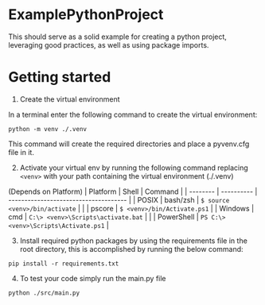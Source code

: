 # ExamplePythonProject
This should serve as a solid example for creating a python project, leveraging good practices, as well as using package imports.


# Getting started

1. Create the virtual environment

In a terminal enter the following command to create the virtual environment:

`python -m venv ./.venv`

This command will create the required directories and place a pyvenv.cfg file in it.

2. Activate your virtual env by running the following command replacing `<venv>` with your path containing the virtual environment (./.venv)

(Depends on Platform)
| Platform | Shell      | Command                               |
| -------- | ---------- | ------------------------------------- |
| POSIX    | bash/zsh   | `$ source <venv>/bin/activate`        |
|          | pscore     | `$ <venv>/bin/Activate.ps1`           | 
| Windows  | cmd        | `C:\> <venv>\Scripts\activate.bat`    |
|          | PowerShell | `PS C:\> <venv>\Scripts\Activate.ps1` |

3. Install required python packages by using the requirements file in the root directory, this is accomplished by running the below command:

`pip install -r requirements.txt`

4. To test your code simply run the main.py file

`python ./src/main.py`
